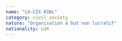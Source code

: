 ```yaml
---
name: "LU-CIX ASBL"
category: civil_society
nature: "Organisation à but non lucratif"
nationality: LUX
---
```

    
